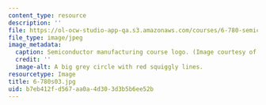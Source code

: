 ```yaml
---
content_type: resource
description: ''
file: https://ol-ocw-studio-app-qa.s3.amazonaws.com/courses/6-780-semiconductor-manufacturing-spring-2003/b7eb412fd567aa0a4d303d3b5b6ee52b_6-780s03.jpg
file_type: image/jpeg
image_metadata:
  caption: Semiconductor manufacturing course logo. (Image courtesy of MIT.)
  credit: ''
  image-alt: A big grey circle with red squiggly lines.
resourcetype: Image
title: 6-780s03.jpg
uid: b7eb412f-d567-aa0a-4d30-3d3b5b6ee52b
---
```

